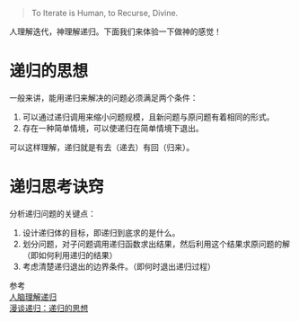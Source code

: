 > To Iterate is Human, to Recurse, Divine.

人理解迭代，神理解递归。下面我们来体验一下做神的感觉！

# 递归的思想

一般来讲，能用递归来解决的问题必须满足两个条件：

1. 可以通过递归调用来缩小问题规模，且新问题与原问题有着相同的形式。
2. 存在一种简单情境，可以使递归在简单情境下退出。

可以这样理解，递归就是有去（递去）有回（归来）。

# 递归思考诀窍 

分析递归问题的关键点：

1. 设计递归体的目标，即递归到底求的是什么。
2. 划分问题，对子问题调用递归函数求出结果，然后利用这个结果求原问题的解（即如何利用递归的结果）
3. 考虑清楚递归退出的边界条件。（即何时退出递归过程）


参考  
[人脑理解递归](http://zisong.me/post/suan-fa/ren-nao-li-jie-di-gui)  
[漫谈递归：递归的思想](http://www.nowamagic.net/librarys/veda/detail/2314)  


